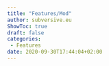 ```yaml
---
title: "Features/Mod"
author: subversive.eu
ShowToc: true
draft: false
categories:
 - Features
date: 2020-09-30T17:44:04+02:00
---
```

